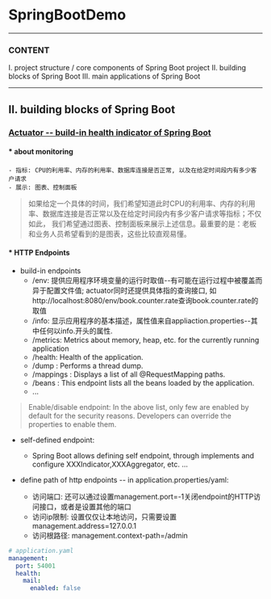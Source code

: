 # SpringBootDemo

---
### CONTENT
I. project structure / core components of Spring Boot project
II. building blocks of Spring Boot
III. main applications of Spring Boot

---
## II. building blocks of Spring Boot

### [Actuator -- build-in health indicator of Spring Boot](http://javabeat.net/spring-boot-actuator/)
#### * about monitoring
    - 指标: CPU的利用率、内存的利用率、数据库连接是否正常, 以及在给定时间段内有多少客户请求
    - 展示: 图表、控制面板
> 如果给定一个具体的时间，我们希望知道此时CPU的利用率、内存的利用率、数据库连接是否正常以及在给定时间段内有多少客户请求等指标；不仅如此，
我们希望通过图表、控制面板来展示上述信息。最重要的是：老板和业务人员希望看到的是图表，这些比较直观易懂。

#### * HTTP Endpoints
* build-in endpoints
    - /env: 提供应用程序环境变量的运行时取值--有可能在运行过程中被覆盖而异于配置文件值; actuator同时还提供具体指的查询接口, 
    如http://localhost:8080/env/book.counter.rate查询book.counter.rate的取值
    - /info: 显示应用程序的基本描述，属性值来自appliaction.properties--其中任何以info.开头的属性.
    - /metrics: Metrics about memory, heap, etc. for the currently running application
    - /health: Health of the application.
    - /dump : Performs a thread dump.
    - /mappings : Displays a list of all @RequestMapping paths.
    - /beans : This endpoint lists all the beans loaded by the application.
    - ...
> Enable/disable endpoint: In the above list, only few are enabled by default for the security reasons. 
Developers can override the properties to enable them. 

* self-defined endpoint: 
    - Spring Boot allows defining self endpoint, through implements and configure XXXIndicator,XXXAggregator, etc. ...

* define path of http endpoints -- in application.properties/yaml:
    - 访问端口: 还可以通过设置management.port=-1关闭endpoint的HTTP访问接口，或者是设置其他的端口
    - 访问ip限制: 设置仅仅让本地访问，只需要设置management.address=127.0.0.1
    - 访问根路径: management.context-path=/admin

```yaml
# application.yaml
management:  
  port: 54001  
  health:  
    mail:  
      enabled: false  
```
